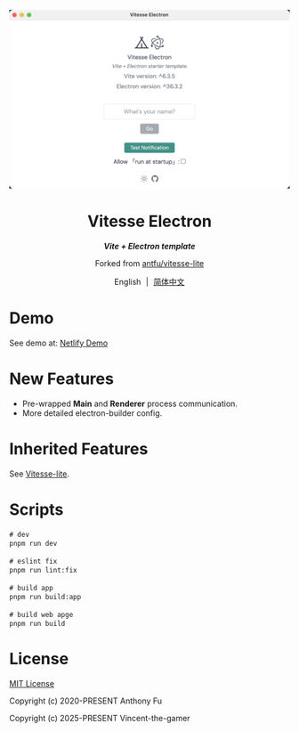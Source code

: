 <p align="center">
    <img src=".github/preview.png"/>
</p>

<h1 align="center">
    Vitesse Electron
</h1>

<p align="center">
    <b>
        <i>Vite + Electron template</i>
    </b>
</p>

<p align="center">
    Forked from
    <a href="https://github.com/antfu/vitesse-lite" target="_blank">antfu/vitesse-lite</a>
</p>

<p align="center">
    <span>English</span>
    <span style="margin-inline: 5px;">|</span>
    <span>
        <a href="./README.zh-CN.md" target="_blank">简体中文</a>
    </span>
</p>

# Demo

See demo at: [Netlify Demo](https://vitesse-superslim.netlify.app/)

# New Features
- Pre-wrapped **Main** and **Renderer** process communication.
- More detailed electron-builder config.

# Inherited Features

See [Vitesse-lite](https://github.com/antfu/vitesse-lite).

# Scripts

```shell
# dev
pnpm run dev

# eslint fix
pnpm run lint:fix

# build app
pnpm run build:app

# build web apge
pnpm run build
```

# License

[MIT License](./LICENSE)

Copyright (c) 2020-PRESENT Anthony Fu

Copyright (c) 2025-PRESENT Vincent-the-gamer
